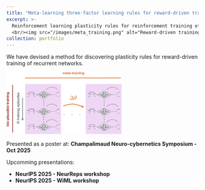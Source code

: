 ```yaml
---
title: "Meta-learning three-factor learning rules for reward-driven training of RNNs"
excerpt: >-
  Reinforcement learning plasticity rules for reinforcement training of RNNs
  <br/><img src="/images/meta_training.png" alt="Reward-driven training of RNNs-Dimitra Maoutsa" width="260" style="display:block; margin:0 auto;" />
collection: portfolio
---
```



We have devised a method for discovering plasticity rules for reward-driven training of recurrent networks.

<img src='/images/meta_training.png' alt="Discovering reward-driven training rules for reinforcement training of RNNs - Dimitra Maoutsa" style="max-width:600px; width:60%;" >

Presented as a poster at: **Champalimaud Neuro-cybernetics Symposium - Oct 2025**

Upcomming presentations: 
- **NeurIPS 2025 - NeurReps workshop**
- **NeurIPS 2025 - WiML workshop**
